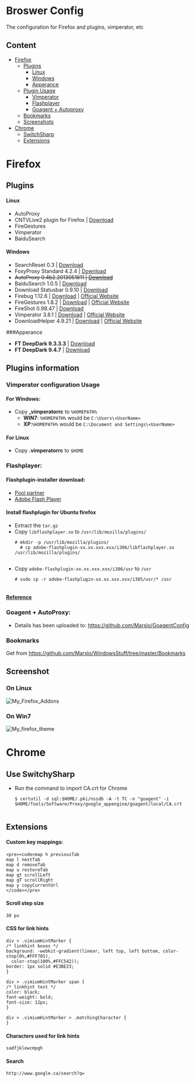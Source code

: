 Broswer Config
=============

The configuration for Firefox and plugins, vimperator, etc

## Content
- [Firefox](https://github.com/Marslo/BrowserConfig#firefox)
    - [Plugins](https://github.com/Marslo/BrowserConfig#plugins)
        - [Linux](https://github.com/Marslo/BrowserConfig#plugins)
        - [Windows](https://github.com/Marslo/BrowserConfig#windows)
        - [Apperance](https://github.com/Marslo/BrowserConfig#apperance)
    - [Plugin Usage](https://github.com/Marslo/BrowserConfig#plugins)
        - [Vimperator](https://github.com/Marslo/BrowserConfig#vimperator-configuration-usage)
        - [Flashplayer](https://github.com/Marslo/BrowserConfig#flashplayer)
        - [Goagent + Autoproxy](https://github.com/Marslo/BrowserConfig#goagent--autoproxy)
    - [Bookmarks](https://github.com/Marslo/BrowserConfig#bookmarks)
    - [Screenshots](https://github.com/Marslo/BrowserConfig#screenshot)
- [Chrome](https://github.com/Marslo/BrowserConfig#chrome)
    - [SwitchSharp](https://github.com/Marslo/BrowserConfig#use-switchysharp)
    - [Extensions](https://github.com/Marslo/BrowserConfig#extensions)

# Firefox

## Plugins
#### Linux
- AutoProxy
- CNTVLive2 plugin for Firefox | [Download](http://t.live.cntv.cn/newp2pb/plugins/npCNTVLive2_Linux_32.xpi)
- FireGestures
- Vimperator
- BaiduSearch

#### Windows
- SearchReset 0.3 | [Download](https://addons.mozilla.org/firefox/downloads/file/203374/searchreset-0.3-fx.xpi)
- FoxyProxy Standard 4.2.4 | [Download](https://addons.mozilla.org/firefox/downloads/file/241444/foxyproxy_standard-4.2.4-fx+tb+sm.xpi?src=dp-btn-primary)
- ~~AutoProxy 0.4b2.2013051811 | [Download](https://addons.mozilla.org/en-US/firefox/addon/autoproxy/?src=search)~~
- BaiduSearch 1.0.5 | [Download](https://addons.mozilla.org/en-US/firefox/addon/baidu-search/?src=search)
- Download Statusbar 0.9.10 | [Download](https://addons.mozilla.org/en-US/firefox/addon/download-statusbar/?src=ss)
- Firebug 1.12.6 | [Download](https://addons.mozilla.org/firefox/downloads/latest/1843/addon-1843-latest.xpi) | [Official Website](https://www.getfirebug.com/)
- FireGestures 1.8.2 | [Download](https://addons.mozilla.org/firefox/downloads/latest/6366/addon-6366-latest.xpi) | [Official Website](http://www.xuldev.org/firegestures/)
- FireShot 0.98.47 | [Download](https://addons.mozilla.org/firefox/downloads/latest/5648/platform:5/addon-5648-latest.xpi)
- Vimperator 3.8.1 | [Download](https://addons.cdn.mozilla.net/storage/public-staging/4891/vimperator-3.8.1-fx.xpi) | [Official Website](http://www.vimperator.org/)
- DownloadHelper 4.9.21 | [Download](https://addons.mozilla.org/firefox/downloads/latest/3006/addon-3006-latest.xpi) | [Official Website](http://www.downloadhelper.net/)

###Apperance
- **FT DeepDark 9.3.3.3** | [Download](https://addons.cdn.mozilla.net/storage/public-staging/295337/ft_deepdark-9.3.3.3-fx-windows.xpi)
- **FT DeepDark 9.4.7** | [Download](https://addons.cdn.mozilla.net/storage/public-staging/295337/ft_deepdark-9.4.7-fx-windows.xpi)

## Plugins information

### Vimperator configuration Usage
#### For Windows:
- Copy **_vimperatorrc** to <code>%HOMEPATH%</code>
    - **WIN7**: <code>%HOMEPATH%</code> would be <code>C:\Users\\\<UserName></code>
    - **XP**:<code>%HOMEPATH%</code> would be <code>C:\Document and Settings\\\<UserName></code>

#### For Linux
- Copy **.vimperatorrc** to <code>$HOME</code>

### Flashplayer:
#### Flashplugin-installer download:
- [Pool partner](http://archive.canonical.com/pool/partner/a/adobe-flashplugin/)
- [Adobe Flash Player](http://get.adobe.com/flashplayer/)

#### Install flashplugin for Ubuntu firefox
- Extract the `tar.gz`
- Copy `libflashplayer.so` to `/usr/lib/mozilla/plugins/`
    <pre><code># mkdir -p /usr/lib/mozilla/plugins/
    # cp adobe-flashplugin-xx.xx.xxx.xxx/i386/libflashplayer.so  /usr/lib/mozilla/plugins/
    </code></pre>
- Copy `adobe-flashplugin-xx.xx.xxx.xxx/i386/usr` to `/usr`
    <pre><code># sudo cp -r adobe-flashplugin-xx.xx.xxx.xxx/i385/usr/* /usr
    </code></pre>

#### [Reference](http://askubuntu.com/questions/11/how-do-i-install-adobe-flash-player/184031#184031)

### Goagent + AutoProxy:
- Details has been uploaded to: https://github.com/Marslo/GoagentConfig

### Bookmarks
Get from https://github.com/Marslo/WindowsStuff/tree/master/Bookmarks

## Screenshot
### On Linux
![My_Firefox_Addons](https://github.com/Marslo/FirefoxConfig/blob/master/Screenshots/firefox_addons.png?raw=true)

### On Win7
![My_firefox_theme](https://github.com/Marslo/FirefoxConfig/blob/master/Screenshots/firefox_addons_window7.png?raw=true)

# Chrome
## Use SwitchySharp
- Run the command to import CA.crt for Chrome
    <pre><code>$ certutil -d sql:$HOME/.pki/nssdb -A -t TC -n "goagent" -i $HOME/Tools/Software/Proxy/google_appengine/goagent/local/CA.crt
    </code></pre>

## Extensions
#### Custom key mappings:
    <pre><code>map h previousTab
    map l nextTab
    map d removeTab
    map u restoreTab
    map gt scrollLeft
    map gT scrollRight
    map y copyCurrentUrl
    </code></pre>

#### Scroll step size

    30 px

#### CSS for link hints

    div > .vimiumHintMarker {
    /* linkhint boxes */
    background: -webkit-gradient(linear, left top, left bottom, color-stop(0%,#FFF785),
      color-stop(100%,#FFC542));
    border: 1px solid #E3BE23;
    }

    div > .vimiumHintMarker span {
    /* linkhint text */
    color: black;
    font-weight: bold;
    font-size: 12px;
    }

    div > .vimiumHintMarker > .matchingCharacter {
    }


#### Characters used for link hints

    sadfjklewcmpgh

#### Search

    http://www.google.ca/search?q=
